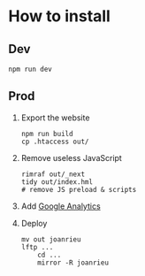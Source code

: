 # How to install

## Dev

    npm run dev

## Prod

 1. Export the website

        npm run build
        cp .htaccess out/

 2. Remove useless JavaScript

        rimraf out/_next
        tidy out/index.hml
        # remove JS preload & scripts

 3. Add [Google Analytics](https://analytics.google.com/analytics/web/)

 4. Deploy

        mv out joanrieu
        lftp ...
            cd ...
            mirror -R joanrieu
